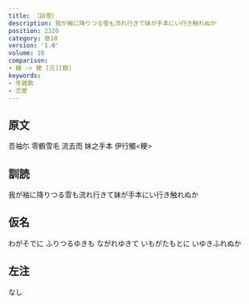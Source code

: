 ```yaml
---
title: （詠雪）
description: 我が袖に降りつる雪も流れ行きて妹が手本にい行き触れぬか
position: 2320
category: 巻10
version: '1.0'
volume: 10
comparison:
- 糠 -> 粳 [元][類]
keywords:
- 冬雑歌
- 恋愛
---
```


## 原文

吾袖尓 零鶴雪毛 流去而 妹之手本 伊行觸<粳>

## 訓読

我が袖に降りつる雪も流れ行きて妹が手本にい行き触れぬか

## 仮名

わがそでに ふりつるゆきも ながれゆきて いもがたもとに いゆきふれぬか

## 左注

なし
